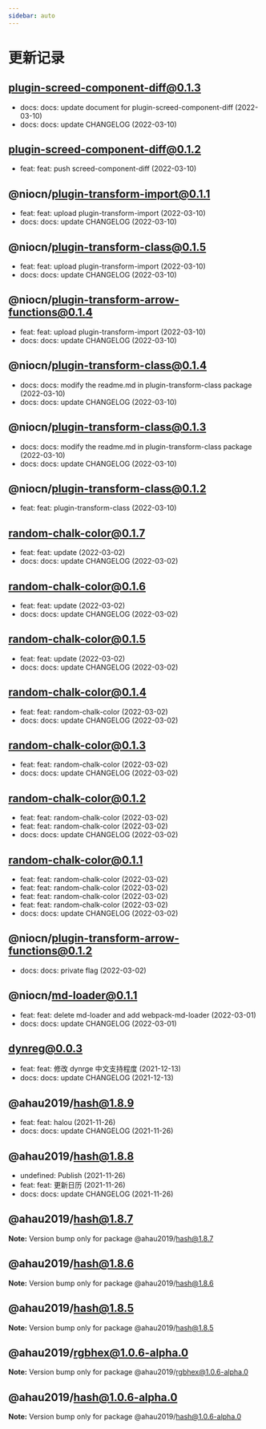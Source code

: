 ```yaml
---
sidebar: auto
---
```


# 更新记录

## plugin-screed-component-diff@0.1.3

- docs: docs: update document for plugin-screed-component-diff (2022-03-10)
- docs: docs: update CHANGELOG (2022-03-10)

## plugin-screed-component-diff@0.1.2

- feat: feat: push screed-component-diff (2022-03-10)

## @niocn/plugin-transform-import@0.1.1

- feat: feat: upload plugin-transform-import (2022-03-10)
- docs: docs: update CHANGELOG (2022-03-10)

## @niocn/plugin-transform-class@0.1.5

- feat: feat: upload plugin-transform-import (2022-03-10)
- docs: docs: update CHANGELOG (2022-03-10)

## @niocn/plugin-transform-arrow-functions@0.1.4

- feat: feat: upload plugin-transform-import (2022-03-10)
- docs: docs: update CHANGELOG (2022-03-10)

## @niocn/plugin-transform-class@0.1.4

- docs: docs: modify the readme.md in plugin-transform-class package (2022-03-10)
- docs: docs: update CHANGELOG (2022-03-10)

## @niocn/plugin-transform-class@0.1.3

- docs: docs: modify the readme.md in plugin-transform-class package (2022-03-10)
- docs: docs: update CHANGELOG (2022-03-10)

## @niocn/plugin-transform-class@0.1.2

- feat: feat: plugin-transform-class (2022-03-10)

## random-chalk-color@0.1.7

- feat: feat: update (2022-03-02)
- docs: docs: update CHANGELOG (2022-03-02)

## random-chalk-color@0.1.6

- feat: feat: update (2022-03-02)
- docs: docs: update CHANGELOG (2022-03-02)

## random-chalk-color@0.1.5

- feat: feat: update (2022-03-02)
- docs: docs: update CHANGELOG (2022-03-02)

## random-chalk-color@0.1.4

- feat: feat: random-chalk-color (2022-03-02)
- docs: docs: update CHANGELOG (2022-03-02)

## random-chalk-color@0.1.3

- feat: feat: random-chalk-color (2022-03-02)
- docs: docs: update CHANGELOG (2022-03-02)

## random-chalk-color@0.1.2

- feat: feat: random-chalk-color (2022-03-02)
- feat: feat: random-chalk-color (2022-03-02)
- docs: docs: update CHANGELOG (2022-03-02)

## random-chalk-color@0.1.1

- feat: feat: random-chalk-color (2022-03-02)
- feat: feat: random-chalk-color (2022-03-02)
- feat: feat: random-chalk-color (2022-03-02)
- feat: feat: random-chalk-color (2022-03-02)
- docs: docs: update CHANGELOG (2022-03-02)

## @niocn/plugin-transform-arrow-functions@0.1.2

- docs: docs: private flag (2022-03-02)

## @niocn/md-loader@0.1.1

- feat: feat: delete md-loader and add webpack-md-loader (2022-03-01)
- docs: docs: update CHANGELOG (2022-03-01)

## dynreg@0.0.3

- feat: feat: 修改 dynrge 中文支持程度 (2021-12-13)
- docs: docs: update CHANGELOG (2021-12-13)

## @ahau2019/hash@1.8.9

- feat: feat: halou (2021-11-26)
- docs: docs: update CHANGELOG (2021-11-26)

## @ahau2019/hash@1.8.8

- undefined: Publish (2021-11-26)
- feat: feat: 更新日历 (2021-11-26)
- docs: docs: update CHANGELOG (2021-11-26)

## @ahau2019/hash@1.8.7

**Note:** Version bump only for package @ahau2019/hash@1.8.7

## @ahau2019/hash@1.8.6

**Note:** Version bump only for package @ahau2019/hash@1.8.6

## @ahau2019/hash@1.8.5

**Note:** Version bump only for package @ahau2019/hash@1.8.5

## @ahau2019/rgbhex@1.0.6-alpha.0

**Note:** Version bump only for package @ahau2019/rgbhex@1.0.6-alpha.0

## @ahau2019/hash@1.0.6-alpha.0

**Note:** Version bump only for package @ahau2019/hash@1.0.6-alpha.0
